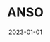 ---
title: "ANSO"
excerpt: ""
collection: portfolio
date: 2023-01-01
end_date: 2025-12-31
tags:
  - research
  - sustainability
  - biomass
---
